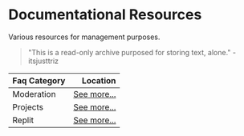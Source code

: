 # Documentational Resources
Various resources for management purposes.
> "This is a read-only archive purposed for storing text, alone." - itsjusttriz

| Faq Category |                           Location |
| :----------- | ---------------------------------: |
| Moderation   | [See more...](moderation/index.md) |
| Projects     |   [See more...](projects/index.md) |
| Replit       |     [See more...](replit/index.md) |
